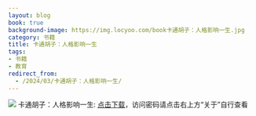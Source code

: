 ```yaml
---
layout: blog
book: true
background-image: https://img.locyoo.com/book卡通胡子：人格影响一生.jpg
category: 书籍
title: 卡通胡子：人格影响一生
tags:
- 书籍
- 教育
redirect_from:
  - /2024/03/卡通胡子：人格影响一生/
---
```

![](https://img.locyoo.com/book卡通胡子：人格影响一生.jpg)
卡通胡子：人格影响一生: <a name = "ref1" href="https://url18.ctfile.com/f/50983618-1380724687-4b258a?p=3619">点击下载</a>，访问密码请点击右上方“关于”自行查看